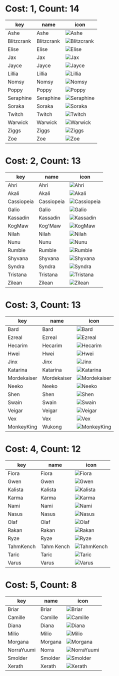 # Cost: 1, Count: 14
| key        | name       | icon                                        |
| -          | -          | -                                           |
| Ashe       | Ashe       | ![Ashe](../icon/set12/Ashe.png)             |
| Blitzcrank | Blitzcrank | ![Blitzcrank](../icon/set12/Blitzcrank.png) |
| Elise      | Elise      | ![Elise](../icon/set12/Elise.png)           |
| Jax        | Jax        | ![Jax](../icon/set12/Jax.png)               |
| Jayce      | Jayce      | ![Jayce](../icon/set12/Jayce.png)           |
| Lillia     | Lillia     | ![Lillia](../icon/set12/Lillia.png)         |
| Nomsy      | Nomsy      | ![Nomsy](../icon/set12/Nomsy.png)           |
| Poppy      | Poppy      | ![Poppy](../icon/set12/Poppy.png)           |
| Seraphine  | Seraphine  | ![Seraphine](../icon/set12/Seraphine.png)   |
| Soraka     | Soraka     | ![Soraka](../icon/set12/Soraka.png)         |
| Twitch     | Twitch     | ![Twitch](../icon/set12/Twitch.png)         |
| Warwick    | Warwick    | ![Warwick](../icon/set12/Warwick.png)       |
| Ziggs      | Ziggs      | ![Ziggs](../icon/set12/Ziggs.png)           |
| Zoe        | Zoe        | ![Zoe](../icon/set12/Zoe.png)               |
# Cost: 2, Count: 13
| key        | name       | icon                                        |
| -          | -          | -                                           |
| Ahri       | Ahri       | ![Ahri](../icon/set12/Ahri.png)             |
| Akali      | Akali      | ![Akali](../icon/set12/Akali.png)           |
| Cassiopeia | Cassiopeia | ![Cassiopeia](../icon/set12/Cassiopeia.png) |
| Galio      | Galio      | ![Galio](../icon/set12/Galio.png)           |
| Kassadin   | Kassadin   | ![Kassadin](../icon/set12/Kassadin.png)     |
| KogMaw     | Kog'Maw    | ![KogMaw](../icon/set12/KogMaw.png)         |
| Nilah      | Nilah      | ![Nilah](../icon/set12/Nilah.png)           |
| Nunu       | Nunu       | ![Nunu](../icon/set12/Nunu.png)             |
| Rumble     | Rumble     | ![Rumble](../icon/set12/Rumble.png)         |
| Shyvana    | Shyvana    | ![Shyvana](../icon/set12/Shyvana.png)       |
| Syndra     | Syndra     | ![Syndra](../icon/set12/Syndra.png)         |
| Tristana   | Tristana   | ![Tristana](../icon/set12/Tristana.png)     |
| Zilean     | Zilean     | ![Zilean](../icon/set12/Zilean.png)         |
# Cost: 3, Count: 13
| key         | name        | icon                                          |
| -           | -           | -                                             |
| Bard        | Bard        | ![Bard](../icon/set12/Bard.png)               |
| Ezreal      | Ezreal      | ![Ezreal](../icon/set12/Ezreal.png)           |
| Hecarim     | Hecarim     | ![Hecarim](../icon/set12/Hecarim.png)         |
| Hwei        | Hwei        | ![Hwei](../icon/set12/Hwei.png)               |
| Jinx        | Jinx        | ![Jinx](../icon/set12/Jinx.png)               |
| Katarina    | Katarina    | ![Katarina](../icon/set12/Katarina.png)       |
| Mordekaiser | Mordekaiser | ![Mordekaiser](../icon/set12/Mordekaiser.png) |
| Neeko       | Neeko       | ![Neeko](../icon/set12/Neeko.png)             |
| Shen        | Shen        | ![Shen](../icon/set12/Shen.png)               |
| Swain       | Swain       | ![Swain](../icon/set12/Swain.png)             |
| Veigar      | Veigar      | ![Veigar](../icon/set12/Veigar.png)           |
| Vex         | Vex         | ![Vex](../icon/set12/Vex.png)                 |
| MonkeyKing  | Wukong      | ![MonkeyKing](../icon/set12/MonkeyKing.png)   |
# Cost: 4, Count: 12
| key       | name       | icon                                      |
| -         | -          | -                                         |
| Fiora     | Fiora      | ![Fiora](../icon/set12/Fiora.png)         |
| Gwen      | Gwen       | ![Gwen](../icon/set12/Gwen.png)           |
| Kalista   | Kalista    | ![Kalista](../icon/set12/Kalista.png)     |
| Karma     | Karma      | ![Karma](../icon/set12/Karma.png)         |
| Nami      | Nami       | ![Nami](../icon/set12/Nami.png)           |
| Nasus     | Nasus      | ![Nasus](../icon/set12/Nasus.png)         |
| Olaf      | Olaf       | ![Olaf](../icon/set12/Olaf.png)           |
| Rakan     | Rakan      | ![Rakan](../icon/set12/Rakan.png)         |
| Ryze      | Ryze       | ![Ryze](../icon/set12/Ryze.png)           |
| TahmKench | Tahm Kench | ![TahmKench](../icon/set12/TahmKench.png) |
| Taric     | Taric      | ![Taric](../icon/set12/Taric.png)         |
| Varus     | Varus      | ![Varus](../icon/set12/Varus.png)         |
# Cost: 5, Count: 8
| key        | name    | icon                                        |
| -          | -       | -                                           |
| Briar      | Briar   | ![Briar](../icon/set12/Briar.png)           |
| Camille    | Camille | ![Camille](../icon/set12/Camille.png)       |
| Diana      | Diana   | ![Diana](../icon/set12/Diana.png)           |
| Milio      | Milio   | ![Milio](../icon/set12/Milio.png)           |
| Morgana    | Morgana | ![Morgana](../icon/set12/Morgana.png)       |
| NorraYuumi | Norra   | ![NorraYuumi](../icon/set12/NorraYuumi.png) |
| Smolder    | Smolder | ![Smolder](../icon/set12/Smolder.png)       |
| Xerath     | Xerath  | ![Xerath](../icon/set12/Xerath.png)         |
